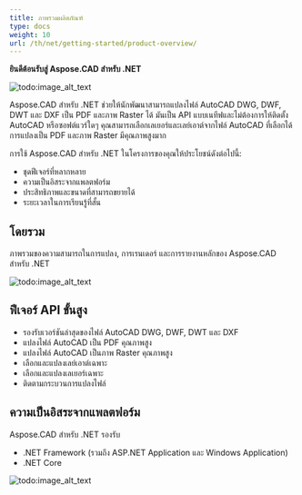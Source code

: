 ```yaml
---
title: ภาพรวมผลิตภัณฑ์
type: docs
weight: 10
url: /th/net/getting-started/product-overview/
---
```


**ยินดีต้อนรับสู่ Aspose.CAD สำหรับ .NET**

![todo:image_alt_text](/cad/_assets/home_1.png)

Aspose.CAD สำหรับ .NET ช่วยให้นักพัฒนาสามารถแปลงไฟล์ AutoCAD DWG, DWF, DWT และ DXF เป็น PDF และภาพ Raster ได้ มันเป็น API แบบเนทีฟและไม่ต้องการให้ติดตั้ง AutoCAD หรือซอฟต์แวร์ใดๆ คุณสามารถเลือกเลเยอร์และเลย์เอาต์จากไฟล์ AutoCAD ที่เลือกได้ การแปลงเป็น PDF และภาพ Raster มีคุณภาพสูงมาก

การใช้ Aspose.CAD สำหรับ .NET ในโครงการของคุณให้ประโยชน์ดังต่อไปนี้:

- ชุดฟีเจอร์ที่หลากหลาย
- ความเป็นอิสระจากแพลตฟอร์ม
- ประสิทธิภาพและขนาดที่สามารถขยายได้
- ระยะเวลาในการเรียนรู้ที่สั้น


## **โดยรวม**
ภาพรวมของความสามารถในการแปลง, การเรนเดอร์ และการรายงานหลักของ Aspose.CAD สำหรับ .NET

![todo:image_alt_text](/cad/_assets/net/product-overview_2.png)
## **ฟีเจอร์ API ขั้นสูง**
- รองรับเวอร์ชันล่าสุดของไฟล์ AutoCAD DWG, DWF, DWT และ DXF
- แปลงไฟล์ AutoCAD เป็น PDF คุณภาพสูง
- แปลงไฟล์ AutoCAD เป็นภาพ Raster คุณภาพสูง
- เลือกและแปลงเลย์เอาต์เฉพาะ
- เลือกและแปลงเลเยอร์เฉพาะ
- ติดตามกระบวนการแปลงไฟล์
## **ความเป็นอิสระจากแพลตฟอร์ม**
Aspose.CAD สำหรับ .NET รองรับ

- .NET Framework (รวมถึง ASP.NET Application และ Windows Application)
- .NET Core

![todo:image_alt_text](/cad/_assets/net/product-overview_3.png)
